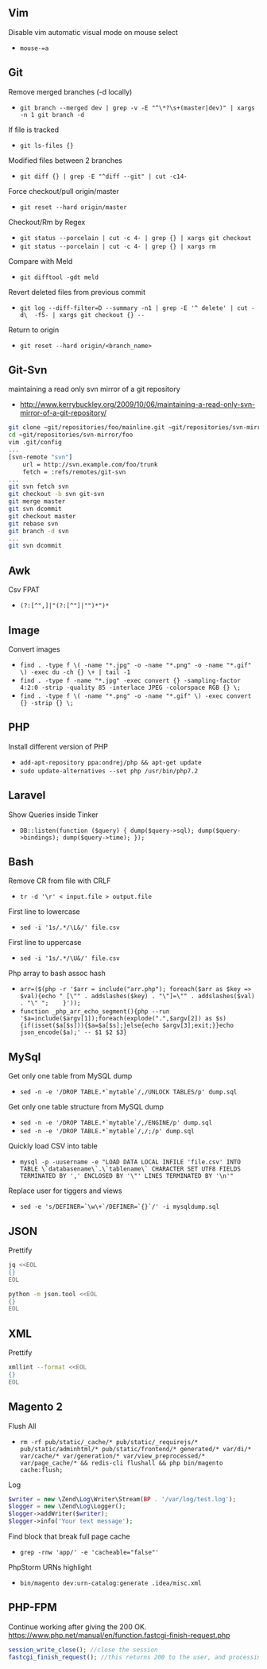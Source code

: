 ## Vim

Disable vim automatic visual mode on mouse select
- `mouse-=a`

## Git

Remove merged branches (-d locally)
- ``git branch --merged dev | grep -v -E "^\*?\s+(master|dev)" | xargs -n 1 git branch -d``

If file is tracked
- ``git ls-files {}``

Modified files between 2 branches
- ``git diff {} | grep -E "^diff --git" | cut -c14-``

Force checkout/pull origin/master
- ``git reset --hard origin/master``

Checkout/Rm by Regex
- ``git status --porcelain | cut -c 4- | grep {} | xargs git checkout``
- ``git status --porcelain | cut -c 4- | grep {} | xargs rm``

Compare with Meld
- ``git difftool -gdt meld``

Revert deleted files from previous commit
- ``git log --diff-filter=D --summary -n1 | grep -E '^ delete' | cut -d\  -f5- | xargs git checkout {} --``

Return to origin
- ``git reset --hard origin/<branch_name>``

## Git-Svn

maintaining a read only svn mirror of a git repository
- http://www.kerrybuckley.org/2009/10/06/maintaining-a-read-only-svn-mirror-of-a-git-repository/
```bash
git clone ~git/repositories/foo/mainline.git ~git/repositories/svn-mirror/foo
cd ~git/repositories/svn-mirror/foo
vim .git/config
...
[svn-remote "svn"]
	url = http://svn.example.com/foo/trunk
	fetch = :refs/remotes/git-svn
...
git svn fetch svn
git checkout -b svn git-svn
git merge master
git svn dcommit
git checkout master
git rebase svn
git branch -d svn
...
git svn dcommit
```

## Awk

Csv FPAT
- `(?:[^",]|"(?:[^"]|"")*")*`

## Image

Convert images
- `find . -type f \( -name "*.jpg" -o -name "*.png" -o -name "*.gif" \) -exec du -ch {} \+ | tail -1 `
- `find . -type f -name "*.jpg" -exec convert {} -sampling-factor 4:2:0 -strip -quality 85 -interlace JPEG -colorspace RGB {} \;`
- `find . -type f \( -name "*.png" -o -name "*.gif" \) -exec convert {} -strip {} \;`

## PHP

Install different version of PHP
- `add-apt-repository ppa:ondrej/php && apt-get update`
- `sudo update-alternatives --set php /usr/bin/php7.2`

## Laravel

Show Queries inside Tinker
- `DB::listen(function ($query) { dump($query->sql); dump($query->bindings); dump($query->time); });`

## Bash

Remove CR from file with CRLF
 - ``tr -d '\r' < input.file > output.file``

First line to lowercase
 - ``sed -i '1s/.*/\L&/' file.csv``

First line to uppercase
 - ``sed -i '1s/.*/\U&/' file.csv``
 
Php array to bash assoc hash
 - ``arr=($(php -r '$arr = include("arr.php"); foreach($arr as $key => $val){echo " [\"" . addslashes($key) . "\"]=\"" . addslashes($val) . "\" ";    }'));``
 - ``function _php_arr_echo_segment(){php --run '$a=include($argv[1]);foreach(explode(".",$argv[2]) as $s){if(isset($a[$s])){$a=$a[$s];}else{echo $argv[3];exit;}}echo json_encode($a);' -- $1 $2 $3}``

## MySql
Get only one table from MySQL dump
 - ``sed -n -e '/DROP TABLE.*`mytable`/,/UNLOCK TABLES/p' dump.sql``

Get only one table structure from MySQL dump
 - ``sed -n -e '/DROP TABLE.*`mytable`/,/ENGINE/p' dump.sql``
 - ``sed -n -e '/DROP TABLE.*`mytable`/,/;/p' dump.sql``

Quickly load CSV into table
 - ``mysql -p -uusername -e "LOAD DATA LOCAL INFILE 'file.csv' INTO TABLE \`databasename\`.\`tablename\` CHARACTER SET UTF8 FIELDS TERMINATED BY ',' ENCLOSED BY '\"' LINES TERMINATED BY '\n'"``

Replace user for tiggers and views
 - ``sed -e 's/DEFINER=`\w\+`/DEFINER=`{}`/' -i mysqldump.sql``

## JSON
Prettify
```bash
jq <<EOL
{}
EOL
```
```bash
python -m json.tool <<EOL
{}
EOL
```

## XML
Prettify
```bash
xmllint --format <<EOL
{}
EOL
```

## Magento 2
 Flush All
 - `rm -rf pub/static/_cache/* pub/static/_requirejs/* pub/static/adminhtml/* pub/static/frontend/* generated/* var/di/* var/cache/* var/generation/* var/view_preprocessed/* var/page_cache/* && redis-cli flushall && php bin/magento cache:flush;`
 
 Log
```PHP
$writer = new \Zend\Log\Writer\Stream(BP . '/var/log/test.log');
$logger = new \Zend\Log\Logger();
$logger->addWriter($writer);
$logger->info('Your text message');
```

 Find block that break full page cache
- `grep -rnw 'app/' -e 'cacheable="false"'`

 PhpStorm URNs highlight
- `bin/magento dev:urn-catalog:generate .idea/misc.xml`

## PHP-FPM
 Continue working after giving the 200 OK. https://www.php.net/manual/en/function.fastcgi-finish-request.php
```PHP
session_write_close(); //close the session
fastcgi_finish_request(); //this returns 200 to the user, and processing continues
```
